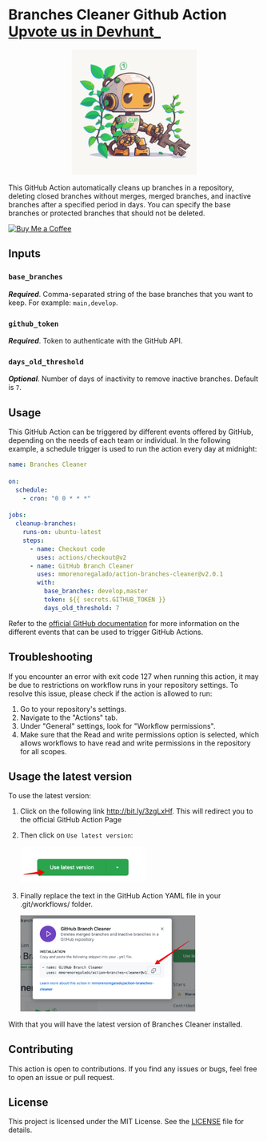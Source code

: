 # Branches Cleaner Github Action <a href="https://devhunt.org/tool/branches-cleaner" alt="upvote in devhunt">Upvote us in Devhunt_</a>

<p align="center">
    <img src="assets/branche_cleaner.svg" alt="github action icon" width="250px" height="250px">
</p>

This GitHub Action automatically cleans up branches in a repository, deleting closed branches without merges, merged branches, and inactive branches after a specified period in days. You can specify the base branches or protected branches that should not be deleted.

<a href="https://www.buymeacoffee.com/mmoreno" target="_blank"><img src="https://cdn.buymeacoffee.com/buttons/v2/default-yellow.png" alt="Buy Me a Coffee" style="height: auto !important;width: 100px !important;" ></a>

## Inputs
### `base_branches`

***Required***. Comma-separated string of the base branches that you want to keep. For example: `main,develop`.

### `github_token`
***Required***. Token to authenticate with the GitHub API.

### `days_old_threshold`
***Optional***. Number of days of inactivity to remove inactive branches. Default is `7`.

## Usage
This GitHub Action can be triggered by different events offered by GitHub, depending on the needs of each team or individual. In the following example, a schedule trigger is used to run the action every day at midnight:

```` yaml
name: Branches Cleaner

on:
  schedule:
    - cron: "0 0 * * *"

jobs:
  cleanup-branches:
    runs-on: ubuntu-latest
    steps:
      - name: Checkout code
        uses: actions/checkout@v2
      - name: GitHub Branch Cleaner
        uses: mmorenoregalado/action-branches-cleaner@v2.0.1
        with:
          base_branches: develop,master
          token: ${{ secrets.GITHUB_TOKEN }}
          days_old_threshold: 7

````
Refer to the [official GitHub documentation](https://docs.github.com/en/actions/using-workflows/events-that-trigger-workflows) for more information on the different events that can be used to 
trigger GitHub Actions.

## Troubleshooting

If you encounter an error with exit code 127 when running this action, it may be due to restrictions on workflow runs in your repository settings. To resolve this issue, please check if the action is allowed to run:

1. Go to your repository's settings.
2. Navigate to the "Actions" tab.
3. Under "General" settings, look for "Workflow permissions".
4. Make sure that the Read and write permissions option is selected, which allows workflows to have read and write permissions in the repository for all scopes.

## Usage the latest version
To use the latest version:
1. Click on the following link http://bit.ly/3zgLxHf. This will redirect you to the official GitHub Action Page
2. Then click on `Use latest version`:

   <img src="assets/cleaner_latest.png" style="width:250px" alt="Click latest version"/>

   
3. Finally replace the text in the GitHub Action YAML file in your .git/workflows/ folder.

   <img src="assets/cleaner_dialog.png" style="width:350px" alt="Copy content"/>


With that you will have the latest version of Branches Cleaner installed.

## Contributing
This action is open to contributions. If you find any issues or bugs, feel free to open an issue or pull request.

## License
This project is licensed under the MIT License. See the [LICENSE](LICENSE) file for details.
